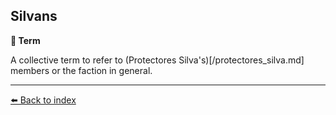 ## Silvans

**📑 Term**

A collective term to refer to (Protectores Silva's)[/protectores_silva.md] members or the faction in general.


----------
[⬅️ Back to index](../refs/index.md)